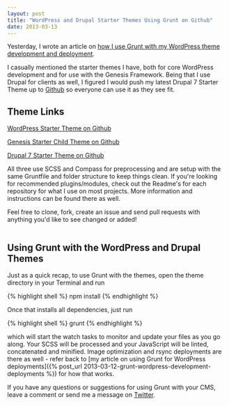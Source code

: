 ```yaml
---
layout: post
title: "WordPress and Drupal Starter Themes Using Grunt on Github"
date: 2013-03-13
---
```


<p class="intro"><span class="dropcap">Y</span>esterday, I wrote an article on <a href="{% post_url 2013-03-12-grunt-wordpress-development-deployments %}">how I use Grunt with my WordPress theme development and deployment</a>.</p>

I casually mentioned the starter themes I have, both for core WordPress development and for use with the Genesis Framework. Being that I use Drupal for clients as well, I figured I would push my latest Drupal 7 Starter Theme up to [Github][github] so everyone can use it as they see fit.

## Theme Links

[WordPress Starter Theme on Github][wp-starter]

[Genesis Starter Child Theme on Github][genesis-starter]

[Drupal 7 Starter Theme on Github][drupal-starter]

All three use SCSS and Compass for preprocessing and are setup with the same Gruntfile and folder structure to keep things clean. If you're looking for recommended plugins/modules, check out the Readme's for each repository for what I use on most projects. More information and instructions can be found there as well.

Feel free to clone, fork, create an issue and send pull requests with anything you'd like to see changed or added!

<img src="{{ '/assets/img/posts/wordpress-drupal-grunt.jpg' | prepend: site.baseurl }}" alt="" />

## Using Grunt with the WordPress and Drupal Themes

Just as a quick recap, to use Grunt with the themes, open the theme directory in your Terminal and run

{% highlight shell %}
npm install
{% endhighlight %}

Once that installs all dependencies, just run

{% highlight shell %}
grunt
{% endhighlight %}

which will start the watch tasks to monitor and update your files as you go along. Your SCSS will be processed and your JavaScript will be linted, concatenated and minified. Image optimization and rsync deployments are there as well - refer back to [my article on using Grunt for WordPress deployments]({% post_url 2013-03-12-grunt-wordpress-development-deployments %}) for how that works.

If you have any questions or suggestions for using Grunt with your CMS, leave a comment or send me a message on [Twitter][twitter].

[github]: https://github.com/mattbanks
[wp-starter]: https://github.com/mattbanks/WordPress-Starter-Theme
[genesis-starter]: https://github.com/mattbanks/Genesis-Starter-Child-Theme
[drupal-starter]: https://github.com/mattbanks/Drupal-7-Starter-Theme
[twitter]: https://twitter.com/mattbanks
